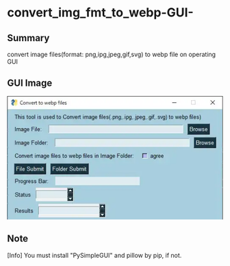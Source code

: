 # convert_img_fmt_to_webp-GUI-
## Summary
convert image files(format: png,ipg,jpeg,gif,svg) to webp file on operating GUI

## GUI Image
![GUI_IMAGE](GUI_IMAGE_r1.webp)

## Note
[Info] You must install "PySimpleGUI" and pillow by pip, if not.
